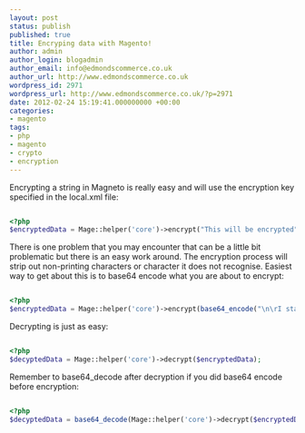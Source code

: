 ```yaml
---
layout: post
status: publish
published: true
title: Encryping data with Magento!
author: admin
author_login: blogadmin
author_email: info@edmondscommerce.co.uk
author_url: http://www.edmondscommerce.co.uk
wordpress_id: 2971
wordpress_url: http://www.edmondscommerce.co.uk/?p=2971
date: 2012-02-24 15:19:41.000000000 +00:00
categories:
- magento
tags:
- php
- magento
- crypto
- encryption
---
```

Encrypting a string in Magneto is really easy and will use the encryption key specified in the local.xml file:

```php

<?php
$encryptedData = Mage::helper('core')->encrypt("This will be encrypted");

```

There is one problem that you may encounter that can be a little bit problematic but there is an easy work around. The encryption process will strip out non-printing characters or character it does not recognise. Easiest way to get about this is to base64 encode what you are about to encrypt:

```php

<?php
$encryptedData = Mage::helper('core')->encrypt(base64_encode("\n\rI start with a carriage return"));

```

Decrypting is just as easy:

```php

<?php
$decyptedData = Mage::helper('core')->decrypt($encryptedData);

```

Remember to base64_decode after decryption if you did base64 encode before encryption:
```php

<?php
$decyptedData = base64_decode(Mage::helper('core')->decrypt($encryptedData));

```

